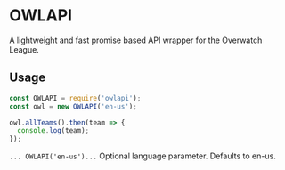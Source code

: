 # OWLAPI
A lightweight and fast promise based API wrapper for the Overwatch League.

## Usage

```javascript
const OWLAPI = require('owlapi');
const owl = new OWLAPI('en-us');

owl.allTeams().then(team => {
  console.log(team);
});
```

``... OWLAPI('en-us')...`` Optional language parameter. Defaults to en-us.

